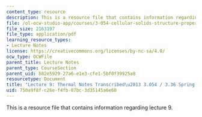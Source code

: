 ```yaml
---
content_type: resource
description: This is a resource file that contains information regarding lecture 9.
file: /ol-ocw-studio-app/courses/3-054-cellular-solids-structure-properties-and-applications-spring-2015/750a9f8fc26ef4fb07bc3d35145a6e60_MIT3_054S15_L9_thrml_trans.pdf
file_size: 2163197
file_type: application/pdf
learning_resource_types:
- Lecture Notes
license: https://creativecommons.org/licenses/by-nc-sa/4.0/
ocw_type: OCWFile
parent_title: Lecture Notes
parent_type: CourseSection
parent_uid: b82e5929-27a6-e1e3-cfe1-5bf0f39925a8
resourcetype: Document
title: "Lecture 9: Thermal Notes Transcribed\u2013 3.054 / 3.36 Spring 2015"
uid: 750a9f8f-c26e-f4fb-07bc-3d35145a6e60
---
```

This is a resource file that contains information regarding lecture 9.